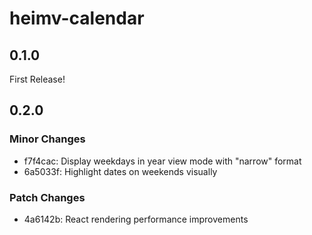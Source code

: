 # heimv-calendar

## 0.1.0

First Release!

## 0.2.0

### Minor Changes

- f7f4cac: Display weekdays in year view mode with "narrow" format
- 6a5033f: Highlight dates on weekends visually

### Patch Changes

- 4a6142b: React rendering performance improvements
